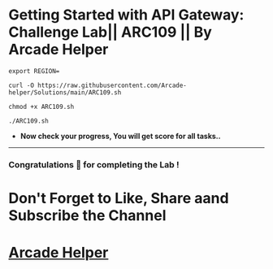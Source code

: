 # Getting Started with API Gateway: Challenge Lab|| ARC109 || By Arcade Helper
```
export REGION=
```
```
curl -O https://raw.githubusercontent.com/Arcade-helper/Solutions/main/ARC109.sh

chmod +x ARC109.sh

./ARC109.sh
```

* **Now check your progress, You will get score for all tasks..**
---

### Congratulations 🎉 for completing the Lab !

# Don't Forget to Like, Share aand Subscribe the Channel

# [Arcade Helper](https://www.youtube.com/@ArcadeHelper1418)
